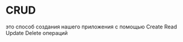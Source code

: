 # CRUD
это способ создания нашего приложения с помощью Create Read Update Delete операций                           
